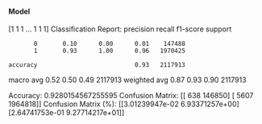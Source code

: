 #### Model
[1 1 1 ... 1 1 1]
Classification Report:
              precision    recall  f1-score   support

           0       0.10      0.00      0.01    147488
           1       0.93      1.00      0.96   1970425

    accuracy                           0.93   2117913
   macro avg       0.52      0.50      0.49   2117913
weighted avg       0.87      0.93      0.90   2117913

Accuracy: 0.9280154567255595
Confusion Matrix:
[[    638  146850]
 [   5607 1964818]]
Confusion Matrix (%):
[[3.01239947e-02 6.93371257e+00]
 [2.64741753e-01 9.27714217e+01]]
